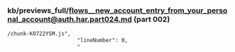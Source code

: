 ### kb/previews_full/flows__new_account_entry_from_your_personal_account@auth.har.part024.md (part 002)

```md
/chunk-KO722YSM.js",
                      "lineNumber": 0,
                      "
```

```
